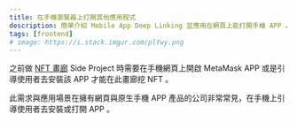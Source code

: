 ```yaml
---
title: 在手機瀏覽器上打開其他應用程式
description: 簡單介紹 Mobile App Deep Linking 並應用在網頁上能打開手機 APP 。
tags: [frontend]
# image: https://i.stack.imgur.com/plYwy.png
---
```


之前做 [NFT 畫廊](https://d3idtkbaj4rnb4.cloudfront.net/) Side Project 時需要在手機網頁上開啟 MetaMask APP 或是引導使用者去安裝該 APP 才能在此畫廊挖 NFT 。

此需求與應用場景在擁有網頁與原生手機 APP 產品的公司非常常見，在手機上引導使用者去安裝或打開 APP 。

<!--truncate-->

